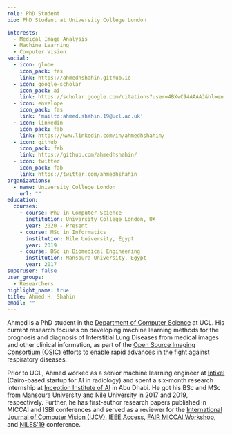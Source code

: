 ```yaml
---
role: PhD Student
bio: PhD Student at University College London

interests:
  - Medical Image Analysis
  - Machine Learning
  - Computer Vision
social:
  - icon: globe
    icon_pack: fas
    link: https://ahmedhshahin.github.io
  - icon: google-scholar
    icon_pack: ai
    link: https://scholar.google.com/citations?user=4BXvC94AAAAJ&hl=en
  - icon: envelope
    icon_pack: fas
    link: 'mailto:ahmed.shahin.19@ucl.ac.uk'
  - icon: linkedin
    icon_pack: fab
    link: https://www.linkedin.com/in/ahmedhshahin/
  - icon: github
    icon_pack: fab
    link: https://github.com/ahmedhshahin/
  - icon: twitter
    icon_pack: fab
    link: https://twitter.com/ahmedhshahin
organizations:
  - name: University College London
    url: ""
education:
  courses:
    - course: PhD in Computer Science
      institution: University College London, UK
      year: 2020 - Present
    - course: MSc in Informatics
      institution: Nile University, Egypt
      year: 2019
    - course: BSc in Biomedical Engineering
      institution: Mansoura University, Egypt
      year: 2017
superuser: false
user_groups:
  - Researchers
highlight_name: true
title: Ahmed H. Shahin
email: ""
---
```


Ahmed is a PhD student in the <a href="https://www.ucl.ac.uk/computer-science/" target="_blank" rel="noopener">Department of Computer Science</a> at UCL. His current research focuses on developing machine learning methods for the prognosis and diagnosis of Interstitial Lung Diseases from medical images and other clinical information, as part of the
<a href="https://www.osicild.org/" target="_blank" rel="noopener">Open Source Imaging Consortium (OSIC)</a> efforts to enable rapid advances in the fight against respiratory diseases.

Prior to UCL, Ahmed worked as a senior machine learning engineer at <a href="https://www.intixel.com/" target="_blank" rel="noopener">Intixel</a> (Cairo-based startup for AI in radiology) and spent a six-month research internship at <a href="http://inceptioniai.org/" target="_blank" rel="noopener">Inception Institute of AI</a> in Abu Dhabi. He got his BSc and MSc from Mansoura University and Nile University in 2017 and 2019, respectively. Further, he has first-author research papers published in MICCAI and ISBI conferences and served as a reviewer for the [International Journal of Computer Vision (IJCV)](https://www.springer.com/journal/11263), [IEEE Access](https://ieeeaccess.ieee.org/),  [FAIR MICCAI Workshop](https://sites.google.com/view/fair-workshop-2021/organization?authuser=0), and [NILES'19](https://www.nilesconf.org/) conference.
